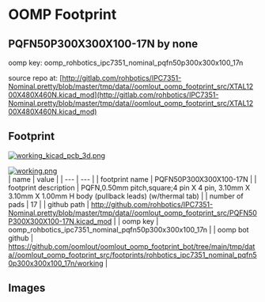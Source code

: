 # OOMP Footprint  
## PQFN50P300X300X100-17N  by none  
  
oomp key: oomp_rohbotics_ipc7351_nominal_pqfn50p300x300x100_17n  
  
source repo at: [http://gitlab.com/rohbotics/IPC7351-Nominal.pretty/blob/master/tmp/data//oomlout_oomp_footprint_src/XTAL1200X480X460N.kicad_mod](http://gitlab.com/rohbotics/IPC7351-Nominal.pretty/blob/master/tmp/data//oomlout_oomp_footprint_src/XTAL1200X480X460N.kicad_mod)  
## Footprint  
  
[![working_kicad_pcb_3d.png](working_kicad_pcb_3d_600.png)](working_kicad_pcb_3d.png)  
  
[![working.png](working_600.png)](working.png)  
| name | value | 
| --- | --- | 
| footprint name | PQFN50P300X300X100-17N | 
| footprint description | PQFN,0.50mm pitch,square;4 pin X 4 pin, 3.10mm X 3.10mm X 1.00mm H body (pullback leads) (w/thermal tab) | 
| number of pads | 17 | 
| github path | http://github.com/rohbotics/IPC7351-Nominal.pretty/blob/master/tmp/data//oomlout_oomp_footprint_src/PQFN50P300X300X100-17N.kicad_mod | 
| oomp key | oomp_rohbotics_ipc7351_nominal_pqfn50p300x300x100_17n | 
| oomp bot github | https://github.com/oomlout/oomlout_oomp_footprint_bot/tree/main/tmp/data//oomlout_oomp_footprint_src/footprints/rohbotics_ipc7351_nominal_pqfn50p300x300x100_17n/working | 
## Images  
